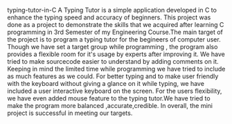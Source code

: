 typing-tutor-in-C
A Typing Tutor is a simple application developed in C to enhance the typing speed and accuracy of beginners. This project was done as a project to demonstrate the skills that we acquired after learning C programming in 3rd Semester of my Engineering Course.The main target of the project is to program a typing tutor for the begineers of computer user. Though we have set a target group while programming , the program also provides a flexible room for it's usage by experts after improving it. We have tried to make sourcecode easier to understand by adding comments on it. Keeping in mind the limited time while programming we have tried to include as much features as we could. For better typing and to make user friendly with the keyboard without giving a glance on it while typing, we have included a user interactive keyboard on the screen. For the users flexibility, we have even added mouse feature to the typing tutor.We have tried to make the program more balanced ,accurate,credible. In overall, the mini project is successful in meeting our targets.
